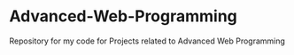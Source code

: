Advanced-Web-Programming
========================

Repository for my code for Projects related to Advanced Web Programming
